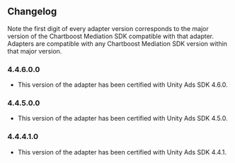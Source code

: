 ## Changelog

Note the first digit of every adapter version corresponds to the major version of the Chartboost Mediation SDK compatible with that adapter. 
Adapters are compatible with any Chartboost Mediation SDK version within that major version.

### 4.4.6.0.0
- This version of the adapter has been certified with Unity Ads SDK 4.6.0.

### 4.4.5.0.0
- This version of the adapter has been certified with Unity Ads SDK 4.5.0.

### 4.4.4.1.0
- This version of the adapter has been certified with Unity Ads SDK 4.4.1.
